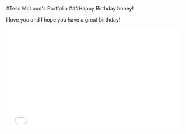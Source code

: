 #Tess McLoud's Portfolio
###Happy Birthday honey!

I love you and I hope you have a great birthday!


<iframe src="//giphy.com/embed/3o6gaW2l0FJB0jt7MY" width="480" height="278" frameBorder="0" class="giphy-embed" allowFullScreen></iframe>
